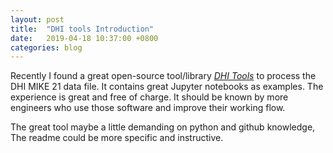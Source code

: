 ```yaml
---
layout: post
title:  "DHI tools Introduction"
date:   2019-04-18 10:37:00 +0800
categories: blog
---
```


Recently I found a great open-source tool/library _[DHI Tools](https://github.com/robjameswall/dhitools)_ to process the DHI MIKE 21 data file. It contains great Jupyter notebooks as examples. The experience is great and free of charge. It should be known by more engineers who use those software and improve their working flow.

The great tool maybe a little demanding on python and github knowledge, The readme could be more specific and instructive.
